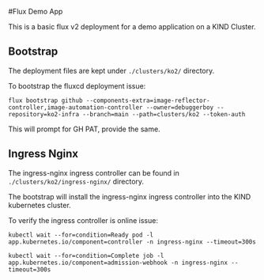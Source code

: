 #Flux Demo App

This is a basic flux v2 deployment for a demo application on a KIND Cluster.

## Bootstrap

The deployment files are kept under `./clusters/ko2/` directory.

To bootstrap the fluxcd deployment issue:

```
flux bootstrap github --components-extra=image-reflector-controller,image-automation-controller --owner=debuggerboy --repository=ko2-infra --branch=main --path=clusters/ko2 --token-auth
```

This will prompt for GH PAT, provide the same.

## Ingress Nginx

The ingress-nginx ingress controller can be found in `./clusters/ko2/ingress-nginx/` directory.

The bootstrap will install the ingress-nginx ingress controller into the KIND kubernetes cluster.

To verify the ingress controller is online issue:

```
kubectl wait --for=condition=Ready pod -l app.kubernetes.io/component=controller -n ingress-nginx --timeout=300s
```

```
kubectl wait --for=condition=Complete job -l app.kubernetes.io/component=admission-webhook -n ingress-nginx --timeout=300s
```
